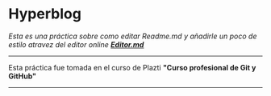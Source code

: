 # Hyperblog
*Esta es una práctica sobre como editar Readme.md y añadirle un poco de estilo atravez del editor online **[Editor.md](https://pandao.github.io/editor.md/en.html#H1%20header "Editor.md")***

------------

Esta práctica fue tomada en el curso de Plazti **"Curso profesional de Git y GitHub"**

------------



